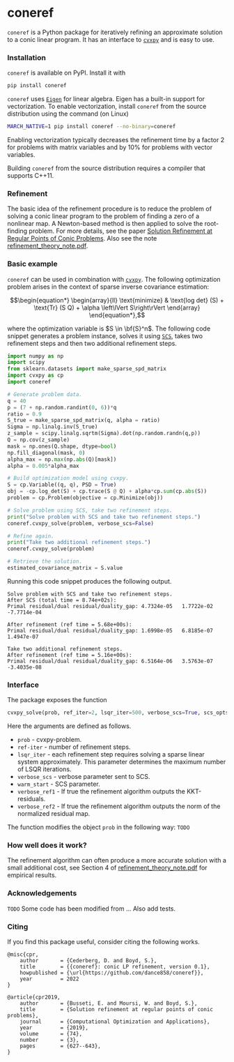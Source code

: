 # coneref

`coneref` is a Python package for iteratively refining an approximate solution to a conic linear program. It has an interface to [`cvxpy`](https://www.cvxpy.org) and is easy to use.

### Installation
`coneref` is available on PyPI. Install it with

```bash
pip install coneref
```
`coneref` uses [`Eigen`](https://eigen.tuxfamily.org/index.php?title=Main_Page) for linear algebra. Eigen has a built-in support for vectorization. To enable vectorization, install `coneref` from the source distribution using the command (on Linux)
```bash
MARCH_NATIVE=1 pip install coneref --no-binary=coneref
```
Enabling vectorization typically decreases the refinement time by a factor 2 for problems with matrix variables and by 10% for problems with vector variables.

Building `coneref` from the source distribution requires a compiler that supports C++11.

### Refinement
The basic idea of the refinement procedure is to reduce the problem of solving a conic linear program to the problem of finding a zero of a nonlinear map. A Newton-based method is then applied to solve the root-finding problem. For more details, see the paper [Solution Refinement at Regular Points of Conic Problems](https://web.stanford.edu/~boyd/papers/cone_prog_refine.html). Also see the note [refinement_theory_note.pdf](https://github.com/dance858/coneref/blob/main/refinement_theory_note.pdf). 


### Basic example
`coneref` can be used in combination with [`cvxpy`](https://www.cvxpy.org). The following optimization problem arises in the context of sparse inverse covariance estimation:

$$\begin{equation*} \begin{array}{ll} \text{minimize} & \text{log det}  (S) + \text{Tr} (S Q) + \alpha \left\lVert S\right\rVert \end{array}  \end{equation*},$$

where the optimization variable is $S \in \bf{S}^n$. The following code snippet generates a problem instance, solves it using [`SCS`](https://github.com/cvxgrp/scs), takes two refinement steps and then two additional refinement steps.

```python
import numpy as np
import scipy
from sklearn.datasets import make_sparse_spd_matrix
import cvxpy as cp
import coneref

# Generate problem data.
q = 40
p = (7 + np.random.randint(0, 6))*q
ratio = 0.9
S_true = make_sparse_spd_matrix(q, alpha = ratio)
Sigma = np.linalg.inv(S_true)
z_sample = scipy.linalg.sqrtm(Sigma).dot(np.random.randn(q,p))
Q = np.cov(z_sample)
mask = np.ones(Q.shape, dtype=bool)
np.fill_diagonal(mask, 0)
alpha_max = np.max(np.abs(Q)[mask])
alpha = 0.005*alpha_max

# Build optimization model using cvxpy.
S = cp.Variable((q, q), PSD = True)
obj = -cp.log_det(S) + cp.trace(S @ Q) + alpha*cp.sum(cp.abs(S))
problem = cp.Problem(objective = cp.Minimize(obj))

# Solve problem using SCS, take two refinement steps.
print("Solve problem with SCS and take two refinement steps.")
coneref.cvxpy_solve(problem, verbose_scs=False)

# Refine again.
print("Take two additional refinement steps.")
coneref.cvxpy_solve(problem)

# Retrieve the solution. 
estimated_covariance_matrix = S.value
```
Running this code snippet produces the following output.


```
Solve problem with SCS and take two refinement steps.
After SCS (total time = 8.74e+02s):
Primal residual/dual residual/duality_gap: 4.7324e-05   1.7722e-02   -7.7714e-04

After refinement (ref time = 5.68e+00s):
Primal residual/dual residual/duality_gap: 1.6998e-05   6.8185e-07   1.4947e-07

Take two additional refinement steps.
After refinement (ref time = 5.16e+00s):
Primal residual/dual residual/duality_gap: 6.5164e-06   3.5763e-07   -3.4035e-08
```

### Interface
The package exposes the function
```python
cvxpy_solve(prob, ref_iter=2, lsqr_iter=500, verbose_scs=True, scs_opts={}, warmstart=False, verbose_ref1=True, verbose_ref2=True).
```
Here the arguments are defined as follows.
* `prob` - cvxpy-problem.
* `ref-iter` - number of refinement steps.
* `lsqr_iter` - each refinement step requires solving a sparse linear system approximately. This parameter determines the maximum number of LSQR                     iterations.
* `verbose_scs` - verbose parameter sent to SCS.
* `warm_start` - SCS parameter.
* `verbose_ref1` - If true the refinement algorithm outputs the KKT-residuals.
* `verbose_ref2` - If true the refinement algorithm outputs the norm of the normalized residual map.

The function modifies the object `prob` in the following way: `TODO`


### How well does it work?
The refinement algorithm can often produce a more accurate solution with a small additional cost, see Section 4 of [refinement_theory_note.pdf](https://github.com/dance858/coneref/blob/main/refinement_theory_note.pdf) for empirical results.

### Acknowledgements
`TODO` Some code has been modified from ... 
Also add tests.

### Citing
If you find this package useful, consider citing the following works.

```
@misc{cpr,
    author       = {Cederberg, D. and Boyd, S.},
    title        = {{coneref}: conic LP refinement, version 0.1},
    howpublished = {\url{https://github.com/dance858/coneref}},
    year         = 2022
}

@article{cpr2019,
    author       = {Busseti, E. and Moursi, W. and Boyd, S.},
    title        = {Solution refinement at regular points of conic problems},
    journal      = {Computational Optimization and Applications},
    year         = {2019},
    volume       = {74},
    number       = {3},
    pages        = {627--643},
}
```

